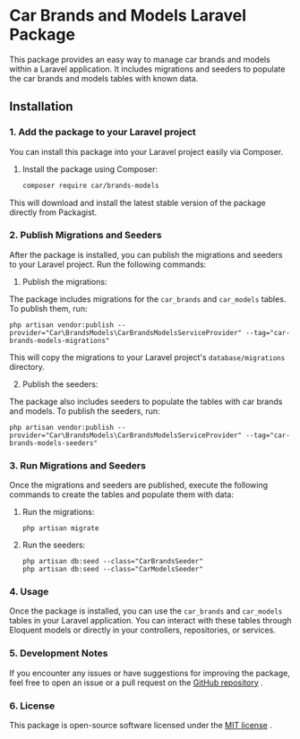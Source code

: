 # Car Brands and Models Laravel Package

This package provides an easy way to manage car brands and models within a Laravel application. It includes migrations and seeders to populate the car brands and models tables with known data.

## Installation

### 1. Add the package to your Laravel project

You can install this package into your Laravel project easily via Composer.

1. Install the package using Composer:

    ```bash
    composer require car/brands-models
    ```

This will download and install the latest stable version of the package directly from Packagist.

### 2. Publish Migrations and Seeders

After the package is installed, you can publish the migrations and seeders to your Laravel project. Run the following commands:

1. Publish the migrations:

The package includes migrations for the `car_brands` and `car_models` tables. To publish them, run:

    php artisan vendor:publish --provider="Car\BrandsModels\CarBrandsModelsServiceProvider" --tag="car-brands-models-migrations"


This will copy the migrations to your Laravel project's `database/migrations` directory.

2. Publish the seeders:

The package also includes seeders to populate the tables with car brands and models. To publish the seeders, run:

    php artisan vendor:publish --provider="Car\BrandsModels\CarBrandsModelsServiceProvider" --tag="car-brands-models-seeders"

### 3. Run Migrations and Seeders

Once the migrations and seeders are published, execute the following commands to create the tables and populate them with data:

1. Run the migrations:

    ```
    php artisan migrate
    ```

2. Run the seeders:

    ```
    php artisan db:seed --class="CarBrandsSeeder"
    php artisan db:seed --class="CarModelsSeeder"
    ```

### 4. Usage

Once the package is installed, you can use the `car_brands` and `car_models` tables in your Laravel application. You can interact with these tables through Eloquent models or directly in your controllers, repositories, or services.

### 5. Development Notes

If you encounter any issues or have suggestions for improving the package, feel free to open an issue or a pull request on the [GitHub repository](https://github.com/williamspinheiro/car-brands-models)
.

### 6. License

This package is open-source software licensed under the [MIT license](https://opensource.org/licenses/MIT)
.
